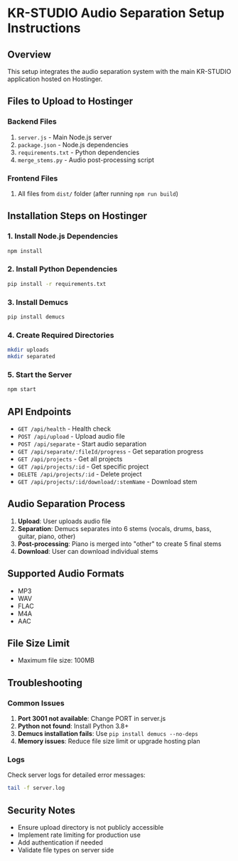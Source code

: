 # KR-STUDIO Audio Separation Setup Instructions

## Overview
This setup integrates the audio separation system with the main KR-STUDIO application hosted on Hostinger.

## Files to Upload to Hostinger

### Backend Files
1. `server.js` - Main Node.js server
2. `package.json` - Node.js dependencies
3. `requirements.txt` - Python dependencies
4. `merge_stems.py` - Audio post-processing script

### Frontend Files
1. All files from `dist/` folder (after running `npm run build`)

## Installation Steps on Hostinger

### 1. Install Node.js Dependencies
```bash
npm install
```

### 2. Install Python Dependencies
```bash
pip install -r requirements.txt
```

### 3. Install Demucs
```bash
pip install demucs
```

### 4. Create Required Directories
```bash
mkdir uploads
mkdir separated
```

### 5. Start the Server
```bash
npm start
```

## API Endpoints

- `GET /api/health` - Health check
- `POST /api/upload` - Upload audio file
- `POST /api/separate` - Start audio separation
- `GET /api/separate/:fileId/progress` - Get separation progress
- `GET /api/projects` - Get all projects
- `GET /api/projects/:id` - Get specific project
- `DELETE /api/projects/:id` - Delete project
- `GET /api/projects/:id/download/:stemName` - Download stem

## Audio Separation Process

1. **Upload**: User uploads audio file
2. **Separation**: Demucs separates into 6 stems (vocals, drums, bass, guitar, piano, other)
3. **Post-processing**: Piano is merged into "other" to create 5 final stems
4. **Download**: User can download individual stems

## Supported Audio Formats
- MP3
- WAV
- FLAC
- M4A
- AAC

## File Size Limit
- Maximum file size: 100MB

## Troubleshooting

### Common Issues
1. **Port 3001 not available**: Change PORT in server.js
2. **Python not found**: Install Python 3.8+
3. **Demucs installation fails**: Use `pip install demucs --no-deps`
4. **Memory issues**: Reduce file size limit or upgrade hosting plan

### Logs
Check server logs for detailed error messages:
```bash
tail -f server.log
```

## Security Notes
- Ensure upload directory is not publicly accessible
- Implement rate limiting for production use
- Add authentication if needed
- Validate file types on server side 